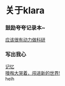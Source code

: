 # 关于klara

### 鼓励夸夸记录本~
  [应该很有动力做科研](目的地很明确所以有动力.md)

###  写出我心
  [记忆](docs/我的生活/记忆.md)  
  [嚎啕大哭着，闯进新的世界!](docs/我的生活/嚎啕大哭着，闯进新的世界!.md)  
  heih
  
